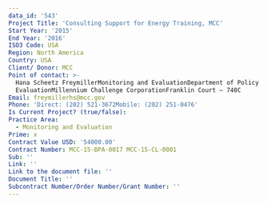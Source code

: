 ```yaml
---
data_id: '543'
Project Title: 'Consulting Support for Energy Training, MCC'
Start Year: '2015'
End Year: '2016'
ISO3 Code: USA
Region: North America
Country: USA
Client/ Donor: MCC
Point of contact: >-
  Hana Scheetz FreymillerMonitoring and EvaluationDepartment of Policy and
  EvaluationMillennium Challenge CorporationFranklin Court – 740C
Email: freymillerhs@mcc.gov
Phone: 'Direct: (202) 521-3672Mobile: (202) 251-0476'
Is Current Project? (true/false): 
Practice Area:
  - Monitoring and Evaluation
Prime: x
Contract Value USD: '54000.00'
Contract Number: MCC‐15‐BPA‐0017 MCC‐15‐CL‐0001
Sub: ''
Link: ''
Link to the document file: ''
Document Title: ''
Subcontract Number/Order Number/Grant Number: ''
---
```



